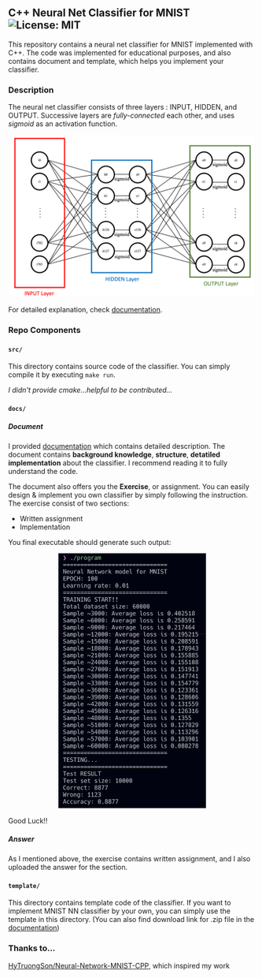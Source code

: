 ## C++ Neural Net Classifier for MNIST ![License: MIT](https://img.shields.io/badge/License-MIT-yellow.svg)


This repository contains a neural net classifier for MNIST implemented with C++. The code was implemented for educational purposes, and also contains document and template, which helps you implement your classifier.

### Description

The neural net classifier consists of three layers : INPUT, HIDDEN, and OUTPUT. Successive layers are *fully-connected* each other, and uses *sigmoid* as an activation function. 

<center><img src="./imgs/overview.png" width="500px"></center>

For detailed explanation, check [documentation](docs/documentation.pdf).

### Repo Components

#### `src/`

This directory contains source code of the classifier. You can simply compile it by executing `make run`. 

*I didn't provide cmake...helpful to be contributed...*

#### `docs/`

##### Document

I provided [documentation](docs/documentation.pdf) which contains detailed description. The document contains **background knowledge**, **structure**, **detatiled implementation** about the classifier. I recommend reading it to fully understand the code. 

The document also offers you the **Exercise**, or assignment. You can easily design & implement you own classifier by simply following the instruction. The exercise consist of two sections:
- Written assignment
- Implementation

You final executable should generate such output:

<center><img src="./imgs/result.png" width="300px"></center>

Good Luck!!

##### Answer

As I mentioned above, the exercise contains written assignment, and I also uploaded the answer for the section.

#### `template/`
This directory contains template code of the classifier. If you want to implement MNIST NN classifier by your own, you can simply use the template in this directory. 
(You can also find download link for .zip file in the [documentation](docs/documentation.pdf))

### Thanks to...

[HyTruongSon/Neural-Network-MNIST-CPP](https://github.com/HyTruongSon/Neural-Network-MNIST-CPP), which inspired my work


